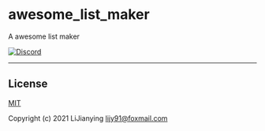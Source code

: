# awesome_list_maker

A awesome list maker

[![Discord](https://img.shields.io/badge/discord-%237289DA.svg?style=for-the-badge&logo=discord&logoColor=white)](https://discord.gg/zPa6EZ2jqb)

---

## License

[MIT](./LICENSE)

Copyright (c) 2021 LiJianying <lijy91@foxmail.com>
